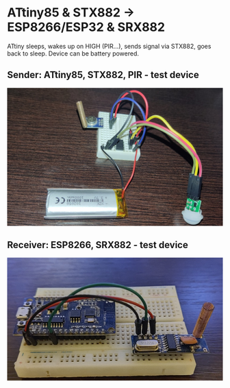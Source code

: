 # ATtiny85 & STX882 -> ESP8266/ESP32 & SRX882

ATtiny sleeps, wakes up on HIGH (PIR...), sends signal via STX882, goes back to sleep. Device can be battery powered. 

## Sender: ATtiny85, STX882, PIR - test device
![ATtiny85, STX882 - test device](docs/attiny_stx882_test_device_pir.jpg)

## Receiver: ESP8266, SRX882 - test device
![ESP8266, SRX882 - test device](docs/esp8266_srx882_test_device.jpg)